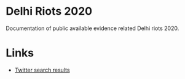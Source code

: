 # Delhi Riots 2020

Documentation of public available evidence related Delhi riots 2020.

# Links

* [Twitter search results](https://twitter.com/search?q=delhi%20riots%20violence%20pogrom%20until%3A2020-02-28%20since%3A2020-02-23&src=typed_query)
